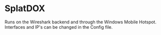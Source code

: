 # SplatDOX
Runs on the Wireshark backend and through the Windows Mobile Hotspot.
Interfaces and IP's can be changed in the Config file.
